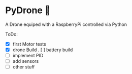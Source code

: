# PyDrone :helicopter:
A Drone equiped with a RaspberryPi controlled via Python

ToDo:
- [x] first Motor tests
- [x] drone Build
. [ ] battery build
- [ ] implement PID
- [ ] add sensors
- [ ] other stuff
